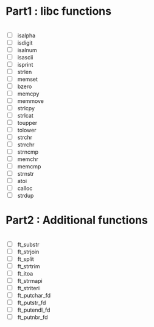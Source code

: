 <h1>Part1 : libc functions</h1>
<p><br /><input type="checkbox" />&ensp; isalpha<br /><input type="checkbox" />&ensp; isdigit<br /><input type="checkbox" />&ensp; isalnum<br /><input type="checkbox" />&ensp; isascii<br /><input type="checkbox" />&ensp; isprint<br /><input type="checkbox" />&ensp; strlen<br /><input type="checkbox" />&ensp; memset<br /><input type="checkbox" />&ensp; bzero<br /><input type="checkbox" />&ensp; memcpy<br /><input type="checkbox" />&ensp; memmove<br /><input type="checkbox" />&ensp; strlcpy<br /><input type="checkbox" />&ensp; strlcat<br /><input type="checkbox" />&ensp; toupper<br /><input type="checkbox" />&ensp; tolower<br /><input type="checkbox" />&ensp; strchr<br /><input type="checkbox" />&ensp; strrchr<br /><input type="checkbox" />&ensp; strncmp<br /><input type="checkbox" />&ensp; memchr<br /><input type="checkbox" />&ensp; memcmp<br /><input type="checkbox" />&ensp; strnstr<br /><input type="checkbox" />&ensp; atoi<br /><input type="checkbox" />&ensp; calloc<br /><input type="checkbox" />&ensp; strdup</p>
<h1>Part2 : Additional functions</h1>
<p><br /><input type="checkbox" />&ensp; ft_substr<br /><input type="checkbox" />&ensp; ft_strjoin<br /><input type="checkbox" />&ensp; ft_split<br /><input type="checkbox" />&ensp; ft_strtrim<br /><input type="checkbox" />&ensp; ft_itoa<br /><input type="checkbox" />&ensp; ft_strmapi<br /><input type="checkbox" />&ensp; ft_striteri<br /><input type="checkbox" />&ensp; ft_putchar_fd<br /><input type="checkbox" />&ensp; ft_putstr_fd<br /><input type="checkbox" />&ensp; ft_putendl_fd<br /><input type="checkbox" />&ensp; ft_putnbr_fd</p>